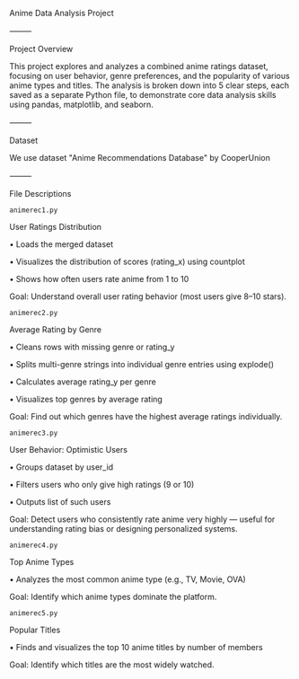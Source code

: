 Anime Data Analysis Project

⸻

Project Overview

  This project explores and analyzes a combined anime ratings dataset, focusing on user behavior, genre preferences, and the popularity of various anime types and titles. The analysis is broken down into 5 clear steps, each saved as a separate Python file, to demonstrate core data analysis skills using pandas, matplotlib, and seaborn.

⸻

Dataset

  We use dataset "Anime Recommendations Database" by CooperUnion

⸻

File Descriptions


	animerec1.py

User Ratings Distribution

• Loads the merged dataset
	 
• Visualizes the distribution of scores (rating_x) using countplot
	 
• Shows how often users rate anime from 1 to 10

Goal:
Understand overall user rating behavior (most users give 8–10 stars).

	animerec2.py

Average Rating by Genre
  
• Cleans rows with missing genre or rating_y
 
• Splits multi-genre strings into individual genre entries using explode()
   
• Calculates average rating_y per genre
   
• Visualizes top genres by average rating

Goal:
Find out which genres have the highest average ratings individually.

	animerec3.py

User Behavior: Optimistic Users

• Groups dataset by user_id
 
• Filters users who only give high ratings (9 or 10)
 
• Outputs list of such users

Goal:
Detect users who consistently rate anime very highly — useful for understanding rating bias or designing personalized systems.

	animerec4.py

Top Anime Types

• Analyzes the most common anime type (e.g., TV, Movie, OVA)

Goal:
Identify which anime types dominate the platform.

	animerec5.py

Popular Titles

• Finds and visualizes the top 10 anime titles by number of members

Goal:
Identify which titles are the most widely watched.
